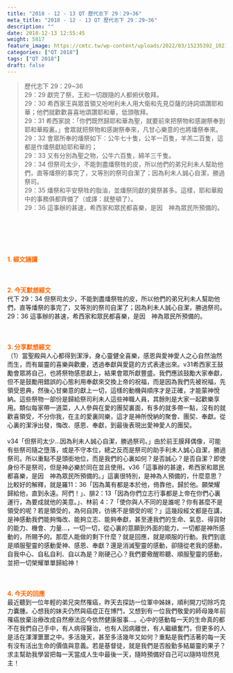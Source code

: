 ```yaml
---
title: "2018 - 12 - 13 QT 歷代志下 29：29~36"
meta_title: "2018 - 12 - 13 QT 歷代志下 29：29~36"
description: ""
date: 2018-12-13 12:55:45
weight: 5817
feature_image: https://cmtc.tw/wp-content/uploads/2022/03/15235392_10211799862337740_180693556567566654_o-1.webp
categories: ["QT 2018"]
tags: ["QT 2018"]
draft: false
---
```


<blockquote>歷代志下 29：29~36<br />
29：29 獻完了祭，王和一切跟隨的人都俯伏敬拜。<br />
29：30 希西家王與眾首領又吩咐利未人用大衛和先見亞薩的詩詞頌讚耶和華；他們就歡歡喜喜地頌讚耶和華，低頭敬拜。<br />
29：31 希西家說：「你們既然歸耶和華為聖，就要前來把祭物和感謝祭奉到耶和華殿裏。」會眾就把祭物和感謝祭奉來，凡甘心樂意的也將燔祭奉來。<br />
29：32 會眾所奉的燔祭如下：公牛七十隻，公羊一百隻，羊羔二百隻，這都是作燔祭獻給耶和華的；<br />
29：33 又有分別為聖之物，公牛六百隻，綿羊三千隻。<br />
29：34 但祭司太少，不能剝盡燔祭牲的皮，所以他們的弟兄利未人幫助他們，直等燔祭的事完了，又等別的祭司自潔了；因為利未人誠心自潔，勝過祭司。<br />
29：35 燔祭和平安祭牲的脂油，並燔祭同獻的奠祭甚多。這樣，耶和華殿中的事務俱都齊備了（或譯：就整頓了）。<br />
29：36 這事辦的甚速，希西家和眾民都喜樂，是因　神為眾民所預備的。</blockquote><br />
&nbsp;<br />
<br />
&nbsp;<br />
<br />
<span style="color: #ff6600;"><strong>1. </strong><strong>經文誦讀</strong></span><br />
<br />
<span style="color: #ff6600;"><strong> </strong></span><br />
<br />
<span style="color: #ff6600;"><strong>2. 今天默想</strong><strong>經文<br />
</strong></span>代下 29：34 但祭司太少，不能剝盡燔祭牲的皮，所以他們的弟兄利未人幫助他們，直等燔祭的事完了，又等別的祭司自潔了；因為利未人誠心自潔，勝過祭司。<br />
29：36 這事辦的甚速，希西家和眾民都喜樂，是因　神為眾民所預備的。<br />
<br />
&nbsp;<br />
<br />
<span style="color: #ff6600;"><strong>3. 分享默想經文<br />
</strong></span>（1）當聖殿與人心都得到潔淨，身心靈健全喜樂，感恩與愛神愛人之心自然油然而生，而有屬靈的喜樂與歡慶，透過奉獻與愛筵的方式表達出來。v31希西家王鼓勵會眾將自己，也將祭物感恩獻上，結果會眾所獻豐盛。我們應該鼓勵大家奉獻，但不是鼓勵用錯誤的心態利用奉獻來交換上帝的祝福，而是因為我們先被祝福，先領受恩典，然後心甘樂意的獻上一切，這樣的動機與順序才是正確，才能蒙神悅納。這些祭物一部份是歸給祭司利未人這些神職人員，其餘則是大家一起歡樂享用。類似每家帶一道菜，人人參與在愛的團契裏面，有多的就多帶一點，沒有的就歡喜領受，不分你我，在主的愛裏同樂，這才是神所悅納的聚會、團契、奉獻。從心裏的潔淨出發，悔改、感恩、奉獻，到最後表現出愛神愛人的團契。<br />
<br />
v34「但祭司太少…因為利未人誠心自潔，勝過祭司。」由於前王膜拜偶像，可能有些祭司隨之墮落，或是不守本位，總之反而是祭司的助手利未人誠心自潔，勝過祭司。所以重點不是頭銜地位，而是我們的心裏如何？是否誠心？是否自潔？即使身份不是祭司，但是神必樂於同在並且使用。v36「這事辦的甚速，希西家和眾民都喜樂，是因　神為眾民所預備的。」這裏很特別，是神為人預備的，什麼意思？比較好的解釋，就是羅11：36「因為萬有都是本於他，倚靠他，歸於他。願榮耀歸給他，直到永遠。阿們！」、腓2：13「因為你們立志行事都是上帝在你們心裏運行，為要成就他的美意。」、林前 4：7「使你與人不同的是誰呢？你有甚麼不是領受的呢？若是領受的，為何自誇，彷彿不是領受的呢？」這幾段經文都是在講，是神感動我們能夠悔改、能夠立志、能夠奉獻，甚至連我們的生命、氣息、得貨財的能力、機會、力量…，一切一切，從心裏的意願到外面的能力，一切都是神所感動的，所賜予的。那麼人能做的剩下什麼？就是回應，就是順服的行動。我們到底是順服聖靈的感動愛神、感恩、奉獻？還是消滅聖靈的感動，卻隨從老我的感動，自我中心、自私自利、自以為是？剛硬己心？我們要儆醒聆聽、順服聖靈的感動，並把一切榮耀單單歸給神！<br />
<br />
&nbsp;<br />
<br />
<span style="color: #ff6600;"><strong>4. 今天的回應<br />
</strong></span>最近聽到一位年輕的弟兄突然罹癌，昨天去探訪一位軍中姊妹，順利開刀切除巧克力囊腫。心想我的妹夫仍然與癌症正在博鬥，又想到有一位我們敬愛的師母幾年前罹癌放棄治療改成自然療法迄今依然健康服事…。心中的感動每一天的生命真的都不在我們自己手中，有人病得醫治，也有人因病離世，有人繼續奮鬥，但更多的人是活在渾渾噩噩之中。多活幾天，甚至多活幾年又如何？重點是我們活著的每一天有沒有活出生命的價值與意義。若是基督徒，就是我們是否殷勤多結屬靈的果子？求主幫助我學習把每一天當成人生中最後一天，隨時預備好自己可以隨時坦然見主！
        